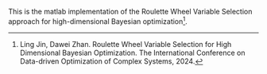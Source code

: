 This is the matlab implementation of the Roulette Wheel Variable Selection approach for high-dimensional Bayesian optimization[^1].

[^1]: Ling Jin, Dawei Zhan. Roulette Wheel Variable Selection for High Dimensional Bayesian Optimization. The International Conference on Data-driven Optimization of Complex Systems, 2024.

 
